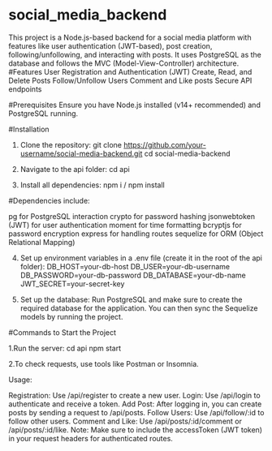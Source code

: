 # social_media_backend
This project is a Node.js-based backend for a social media platform with features like user authentication (JWT-based), post creation, following/unfollowing, and interacting with posts. It uses PostgreSQL as the database and follows the MVC (Model-View-Controller) architecture.
#Features
User Registration and Authentication (JWT)
Create, Read, and Delete Posts
Follow/Unfollow Users
Comment and Like posts
Secure API endpoints

#Prerequisites
Ensure you have Node.js installed (v14+ recommended) and PostgreSQL running.

#Installation
1. Clone the repository:
  git clone https://github.com/your-username/social-media-backend.git
  cd social-media-backend

2. Navigate to the api folder:
   cd api
   
3. Install all dependencies:
   npm i / npm install

#Dependencies include:

pg for PostgreSQL interaction
crypto for password hashing
jsonwebtoken (JWT) for user authentication
moment for time formatting
bcryptjs for password encryption
express for handling routes
sequelize for ORM (Object Relational Mapping)

4. Set up environment variables in a .env file (create it in the root of the api folder):
DB_HOST=your-db-host
DB_USER=your-db-username
DB_PASSWORD=your-db-password
DB_DATABASE=your-db-name
JWT_SECRET=your-secret-key

5. Set up the database: Run PostgreSQL and make sure to create the required database for the application. You can then sync the Sequelize models by running the project.

#Commands to Start the Project

1.Run the server:
 cd api
 npm start
 
2.To check requests, use tools like Postman or Insomnia.

 Usage:
 
Registration: Use /api/register to create a new user.
Login: Use /api/login to authenticate and receive a token.
Add Post: After logging in, you can create posts by sending a request to /api/posts.
Follow Users: Use /api/follow/:id to follow other users.
Comment and Like: Use /api/posts/:id/comment or /api/posts/:id/like.
Note: Make sure to include the accessToken (JWT token) in your request headers for authenticated routes.
 

